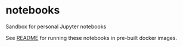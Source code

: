 # notebooks
Sandbox for personal Jupyter notebooks

See [README](docker/README.md) for running these notebooks in pre-built docker images.

